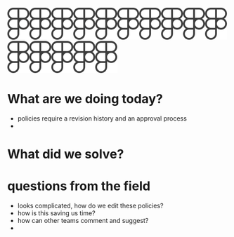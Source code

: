 
![image](logo.png)![image](logo.png)![image](logo.png)![image](logo.png)![image](logo.png)![image](logo.png)![image](logo.png)![image](logo.png)![image](logo.png)![image](logo.png)![image](logo.png)![image](logo.png)![image](logo.png)![image](logo.png)![image](logo.png)
# What are we doing today?
* policies require a revision history and an approval process
* 

# What did we solve?

# questions from the field
* looks complicated, how do we edit these policies?
* how is this saving us time?
* how can other teams comment and suggest?
* 